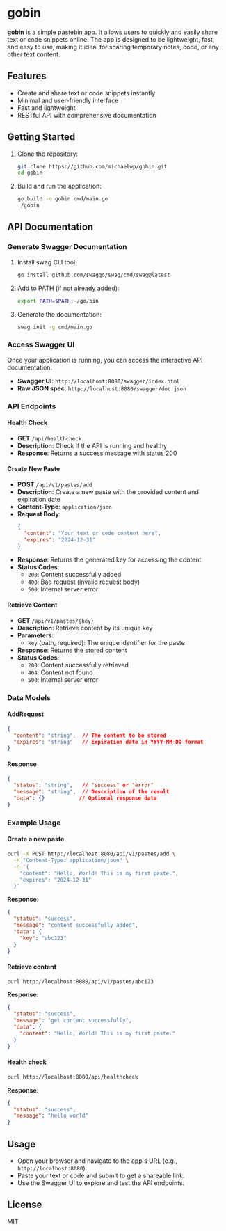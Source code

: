 # gobin

**gobin** is a simple pastebin app. It allows users to quickly and easily share text or code snippets online. The app is designed to be lightweight, fast, and easy to use, making it ideal for sharing temporary notes, code, or any other text content.

## Features
- Create and share text or code snippets instantly
- Minimal and user-friendly interface
- Fast and lightweight
- RESTful API with comprehensive documentation

## Getting Started

1. Clone the repository:
   ```sh
   git clone https://github.com/michaelwp/gobin.git
   cd gobin
   ```
2. Build and run the application:
   ```sh
   go build -o gobin cmd/main.go
   ./gobin
   ```

## API Documentation

### Generate Swagger Documentation

1. Install swag CLI tool:
   ```bash
   go install github.com/swaggo/swag/cmd/swag@latest
   ```

2. Add to PATH (if not already added):
   ```bash
   export PATH=$PATH:~/go/bin
   ```

3. Generate the documentation:
   ```bash
   swag init -g cmd/main.go
   ```

### Access Swagger UI

Once your application is running, you can access the interactive API documentation:

- **Swagger UI**: `http://localhost:8080/swagger/index.html`
- **Raw JSON spec**: `http://localhost:8080/swagger/doc.json`

### API Endpoints

#### Health Check
- **GET** `/api/healthcheck`
- **Description**: Check if the API is running and healthy
- **Response**: Returns a success message with status 200

#### Create New Paste
- **POST** `/api/v1/pastes/add`
- **Description**: Create a new paste with the provided content and expiration date
- **Content-Type**: `application/json`
- **Request Body**:
  ```json
  {
    "content": "Your text or code content here",
    "expires": "2024-12-31"
  }
  ```
- **Response**: Returns the generated key for accessing the content
- **Status Codes**:
  - `200`: Content successfully added
  - `400`: Bad request (invalid request body)
  - `500`: Internal server error

#### Retrieve Content
- **GET** `/api/v1/pastes/{key}`
- **Description**: Retrieve content by its unique key
- **Parameters**:
  - `key` (path, required): The unique identifier for the paste
- **Response**: Returns the stored content
- **Status Codes**:
  - `200`: Content successfully retrieved
  - `404`: Content not found
  - `500`: Internal server error

### Data Models

#### AddRequest
```json
{
  "content": "string",  // The content to be stored
  "expires": "string"   // Expiration date in YYYY-MM-DD format
}
```

#### Response
```json
{
  "status": "string",   // "success" or "error"
  "message": "string",  // Description of the result
  "data": {}           // Optional response data
}
```

### Example Usage

#### Create a new paste
```bash
curl -X POST http://localhost:8080/api/v1/pastes/add \
  -H "Content-Type: application/json" \
  -d '{
    "content": "Hello, World! This is my first paste.",
    "expires": "2024-12-31"
  }'
```

**Response**:
```json
{
  "status": "success",
  "message": "content successfully added",
  "data": {
    "key": "abc123"
  }
}
```

#### Retrieve content
```bash
curl http://localhost:8080/api/v1/pastes/abc123
```

**Response**:
```json
{
  "status": "success",
  "message": "get content successfully",
  "data": {
    "content": "Hello, World! This is my first paste."
  }
}
```

#### Health check
```bash
curl http://localhost:8080/api/healthcheck
```

**Response**:
```json
{
  "status": "success",
  "message": "hello world"
}
```

## Usage
- Open your browser and navigate to the app's URL (e.g., `http://localhost:8080`).
- Paste your text or code and submit to get a shareable link.
- Use the Swagger UI to explore and test the API endpoints.

## License
MIT
